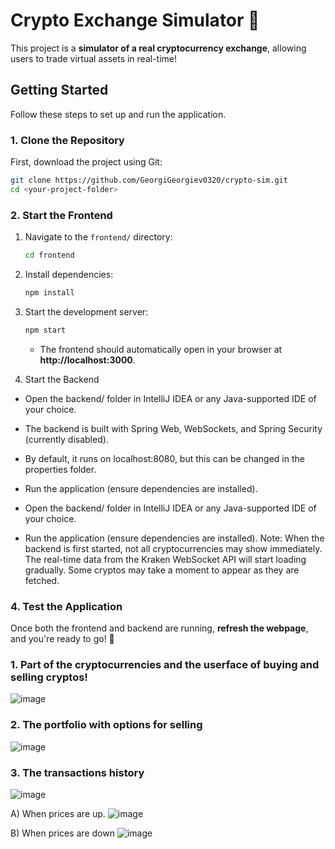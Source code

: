 # Crypto Exchange Simulator 🚀

This project is a **simulator of a real cryptocurrency exchange**, allowing users to trade virtual assets in real-time!  

## Getting Started  

Follow these steps to set up and run the application.

### 1. Clone the Repository  

First, download the project using Git:

```sh
git clone https://github.com/GeorgiGeorgiev0320/crypto-sim.git
cd <your-project-folder>
```

### 2. Start the Frontend  

1. Navigate to the `frontend/` directory:
   ```sh
   cd frontend
   ```
2. Install dependencies:
   ```sh
   npm install
   ```
3. Start the development server:
   ```sh
   npm start
   ```  
   - The frontend should automatically open in your browser at **http://localhost:3000**.  

3. Start the Backend

- Open the backend/ folder in IntelliJ IDEA or any Java-supported IDE of your choice.

- The backend is built with Spring Web, WebSockets, and Spring Security (currently disabled).

- By default, it runs on localhost:8080, but this can be changed in the properties folder.

- Run the application (ensure dependencies are installed).

- Open the backend/ folder in IntelliJ IDEA or any Java-supported IDE of your choice.

- Run the application (ensure dependencies are installed).
Note: When the backend is first started, not all cryptocurrencies may show immediately. The real-time data from the Kraken WebSocket API will start loading gradually. Some cryptos may take a moment to appear as they are fetched.

### 4. Test the Application  

Once both the frontend and backend are running, **refresh the webpage**, and you're ready to go! 🎉  

### 1. Part of the cryptocurrencies and the userface of buying and selling cryptos!
![image](https://github.com/user-attachments/assets/4448dd07-bb14-4030-96df-0bdc7769cc72)

### 2. The portfolio with options for selling
![image](https://github.com/user-attachments/assets/07594852-0bdb-4da8-acb0-d3b6e03a2d45)

### 3. The transactions history
![image](https://github.com/user-attachments/assets/01df0294-0623-4945-82a8-0a0017c31df0)

A) When prices are up.
![image](https://github.com/user-attachments/assets/c2d5ac82-2997-4d7b-9ec9-abe82bb1d00a)

B) When prices are down
![image](https://github.com/user-attachments/assets/5cdcdcb1-e9c9-4b3b-8a95-6b3771b079aa)


